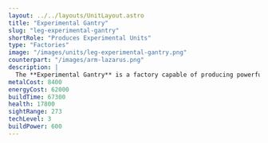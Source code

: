 ```yaml
---
layout: ../../layouts/UnitLayout.astro
title: "Experimental Gantry"
slug: "leg-experimental-gantry"
shortRole: "Produces Experimental Units"
type: "Factories"
image: "/images/units/leg-experimental-gantry.png"
counterpart: "/images/arm-lazarus.png"
description: |
  The **Experimental Gantry** is a factory capable of producing powerful experimental units.
metalCost: 8400
energyCost: 62000
buildTime: 67300
health: 17800
sightRange: 273
techLevel: 3
buildPower: 600
---
```

